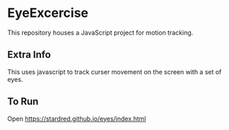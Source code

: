# EyeExcercise

This repository houses a JavaScript project for motion tracking.

## Extra Info

This uses javascript to track curser movement on the screen with a set of eyes.

## To Run

Open https://stardred.github.io/eyes/index.html
